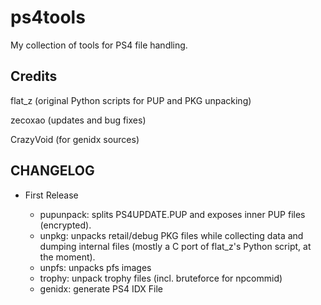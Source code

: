 ps4tools
========

My collection of tools for PS4 file handling.

Credits
-------

flat_z (original Python scripts for PUP and PKG unpacking)

zecoxao (updates and bug fixes)

CrazyVoid (for genidx sources)


CHANGELOG
--------

* First Release

	- pupunpack: splits PS4UPDATE.PUP and exposes inner PUP files (encrypted).
	- unpkg: unpacks retail/debug PKG files while collecting data and dumping internal files (mostly a C port of flat_z's Python script, at the moment).
	- unpfs: unpacks pfs images
	- trophy: unpack trophy files (incl. bruteforce for npcommid)
	- genidx: generate PS4 IDX File
